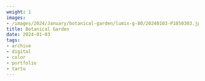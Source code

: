 ```yaml
---
weight: 1
images:
- /images/2024/January/botanical-garden/lumix-g-80/20240103-P1050303.jpg
title: Botanical Garden
date: 2024-01-03
tags:
- archive
- digital
- color
- portfolio
- tartu
---
```

